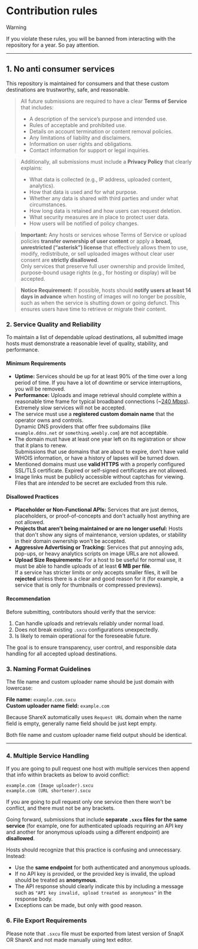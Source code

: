 # Contribution rules

> [!WARNING]
If you violate these rules, you will be banned from interacting with the repository for a year. So pay attention.

---

## 1. No anti consumer services

This repository is maintained for consumers and that these custom destinations are trustworthy, safe, and reasonable.

> All future submissions are required to have a clear **Terms of Service** that includes:
>
> - A description of the service’s purpose and intended use.
> - Rules of acceptable and prohibited use.
> - Details on account termination or content removal policies.
> - Any limitations of liability and disclaimers.
> - Information on user rights and obligations.
> - Contact information for support or legal inquiries.

> Additionally, all submissions must include a **Privacy Policy** that clearly explains:
>
> - What data is collected (e.g., IP address, uploaded content, analytics).
> - How that data is used and for what purpose.
> - Whether any data is shared with third parties and under what circumstances.
> - How long data is retained and how users can request deletion.
> - What security measures are in place to protect user data.
> - How users will be notified of policy changes.

> **Important:** Any hosts or services whose Terms of Service or upload policies **transfer ownership of user content** or apply a **broad, unrestricted (“asterisk”) license** that effectively allows them to use, modify, redistribute, or sell uploaded images without clear user consent are **strictly disallowed**.  
> Only services that preserve full user ownership and provide limited, purpose-bound usage rights (e.g., for hosting or display) will be accepted.

> **Notice Requirement:** If possible, hosts should **notify users at least 14 days in advance** when hosting of images will no longer be possible, such as when the service is shutting down or going defunct. This ensures users have time to retrieve or migrate their content.

### 2. Service Quality and Reliability

To maintain a list of dependable upload destinations, all submitted image hosts must demonstrate a reasonable level of quality, stability, and performance.

#### Minimum Requirements

- **Uptime:** Services should be up for at least 90% of the time over a long period of time. If you have a lot of downtime or service interruptions, you will be removed.
- **Performance:** Uploads and image retrieval should complete within a reasonable time frame for typical broadband connections (~[240 Mbps](https://tachus.com/internet-speeds-usa-vs-the-rest-of-the-world/)). Extremely slow services will not be accepted.
- The service must use a **registered custom domain name** that the operator owns and controls.  
   Dynamic DNS providers that offer free subdomains (like `example.ddns.net` or `something.weebly.com`) are not acceptable.
- The domain must have at least one year left on its registration or show that it plans to renew.  
   Submissions that use domains that are about to expire, don't have valid WHOIS information, or have a history of lapses will be turned down.
- Mentioned domains must use **valid HTTPS** with a properly configured SSL/TLS certificate. Expired or self-signed certificates are not allowed.
- Image links must be publicly accessible without captchas for viewing. Files that are *intended* to be secret are excluded from this rule.

#### Disallowed Practices

- **Placeholder or Non-Functional APIs:** Services that are just demos, placeholders, or proof-of-concepts and don't actually host anything are not allowed.
- **Projects that aren't being maintained or are no longer useful:** Hosts that don't show any signs of maintenance, version updates, or stability in their domain ownership won't be accepted.
- **Aggressive Advertising or Tracking:** Services that put annoying ads, pop-ups, or heavy analytics scripts on image URLs are not allowed.
- **Upload Size Requirements:** For a host to be useful for normal use, it must be able to handle uploads of at least **6 MB per file**.  
   If a service has stricter limits or only accepts smaller files, it will be **rejected** unless there is a clear and good reason for it (for example, a service that is only for thumbnails or compressed previews).

#### Recommendation

Before submitting, contributors should verify that the service:

1. Can handle uploads and retrievals reliably under normal load.
2. Does not break existing `.sxcu` configurations unexpectedly.
3. Is likely to remain operational for the foreseeable future.

The goal is to ensure transparency, user control, and responsible data handling for all accepted upload destinations.

### 3. Naming Format Guidelines

The file name and custom uploader name should be just domain with lowercase:

**File name:** `example.com.sxcu`  
**Custom uploader name field:** `example.com`

Because ShareX automatically uses `Request URL` domain when the name field is empty, generally name field should be just kept empty.

Both file name and custom uploader name field output should be identical.

---

### 4. Multiple Service Handling

If you are going to pull request one host with multiple services then append that info within brackets as below to avoid conflict:

`example.com (Image uploader).sxcu`  
`example.com (URL shortener).sxcu`

If you are going to pull request only one service then there won't be conflict, and there must not be any brackets.

Going forward, submissions that include **separate `.sxcu` files for the same service** (for example, one for authenticated uploads requiring an API key and another for anonymous uploads using a different endpoint) are **disallowed**.  

Hosts should recognize that this practice is confusing and unnecessary. Instead:

- Use the **same endpoint** for both authenticated and anonymous uploads.
- If no API key is provided, or the provided key is invalid, the upload should be treated as **anonymous**.
- The API response should clearly indicate this by including a message such as `"API key invalid, upload treated as anonymous"` in the response body.
- Exceptions can be made, but only with good reason.

### 6. File Export Requirements

Please note that `.sxcu` file must be exported from latest version of SnapX OR ShareX and not made manually using text editor.
